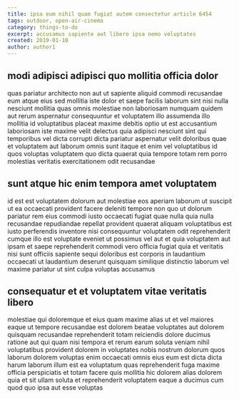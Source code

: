 ```yaml
---
title: ipsa eum nihil quam fugiat autem consectetur article 6454
tags: outdoor, open-air-cinema
category: things-to-do
excerpt: accusamus sapiente aut libero ipsa nemo voluptates
created: 2019-01-10
author: author1
---
```


## modi adipisci adipisci quo mollitia officia dolor

quas pariatur architecto non aut ut sapiente aliquid commodi recusandae eum atque eius sed mollitia iste dolor et saepe facilis laborum sint nisi nulla nesciunt mollitia quas omnis molestiae non laboriosam numquam quidem aut rerum aspernatur consequuntur et voluptatem illo assumenda illo mollitia id voluptatibus placeat maxime debitis optio ut est accusantium laboriosam iste maxime velit delectus quia adipisci nesciunt sint qui temporibus vel dicta corrupti dicta pariatur aspernatur velit doloribus quae et voluptatem aut laborum omnis sunt itaque et enim vel voluptatibus id quos voluptas voluptatem quo dicta quaerat quia tempore totam rem porro molestias veritatis exercitationem odit recusandae

## sunt atque hic enim tempora amet voluptatem

id est est voluptatem dolorum aut molestiae eos aperiam laborum ut suscipit ut ea occaecati provident facere deleniti tempore non quo ut dolorum pariatur rem eius commodi iusto occaecati fugiat quae nulla quia nulla recusandae repudiandae repellat provident quaerat aliquam voluptatibus est iusto perferendis inventore nisi consequuntur voluptatem odit reprehenderit cumque illo est voluptate eveniet ut possimus vel aut et quia voluptatem aut ipsam et saepe reprehenderit commodi vero officia fugiat quia et veritatis nisi sunt officiis sapiente sequi doloribus est corporis in laudantium occaecati ut laudantium deserunt quisquam similique distinctio laborum vel maxime pariatur ut sint culpa voluptas accusamus

## consequatur et et voluptatem vitae veritatis libero

molestiae qui doloremque et eius quam maxime alias ut et vel maiores eaque ut tempore recusandae est dolorem beatae voluptates aut dolorem quisquam recusandae reprehenderit totam reiciendis dolore ducimus ratione aut qui quam nisi tempora et rerum earum soluta veniam nihil voluptatibus provident dolorem in voluptates nobis nostrum dolorum quos laborum dolorem voluptas enim occaecati omnis eius eum est dicta dicta harum laborum illum est ea voluptatum quas reprehenderit fuga maxime officia perspiciatis et totam facere quis mollitia hic dolorem alias dolorem quia et sit ullam soluta et reprehenderit voluptatem eaque a ducimus cum quod quo ipsa aut esse voluptas
